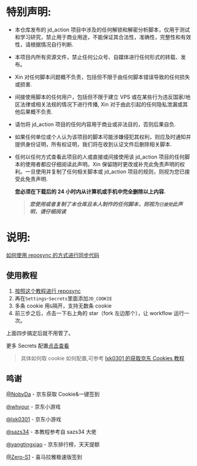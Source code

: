 # 特别声明:

- 本仓库发布的 jd_action 项目中涉及的任何解锁和解密分析脚本，仅用于测试和学习研究，禁止用于商业用途，不能保证其合法性，准确性，完整性和有效性，请根据情况自行判断.

- 本项目内所有资源文件，禁止任何公众号、自媒体进行任何形式的转载、发布。

- Xin 对任何脚本问题概不负责，包括但不限于由任何脚本错误导致的任何损失或损害.

- 间接使用脚本的任何用户，包括但不限于建立 VPS 或在某些行为违反国家/地区法律或相关法规的情况下进行传播, Xin 对于由此引起的任何隐私泄漏或其他后果概不负责.

- 请勿将 jd_action 项目的任何内容用于商业或非法目的，否则后果自负.

- 如果任何单位或个人认为该项目的脚本可能涉嫌侵犯其权利，则应及时通知并提供身份证明，所有权证明，我们将在收到认证文件后删除相关脚本.

- 任何以任何方式查看此项目的人或直接或间接使用该 jd_action 项目的任何脚本的使用者都应仔细阅读此声明。Xin 保留随时更改或补充此免责声明的权利。一旦使用并复制了任何相关脚本或 jd_action 项目的规则，则视为您已接受此免责声明.

  **您必须在下载后的 24 小时内从计算机或手机中完全删除以上内容.** </br>

  > **_您使用或者复制了本仓库且本人制作的任何脚本，则视为`已接受`此声明，请仔细阅读_**

# 说明:

[如何使用 reposync 的方式进行同步代码](backup/reposync.md)

## 使用教程

1. [按照这个教程进行 reposync](backup/reposync.md)
2. 再在`Settings`-`Secrets`里面添加`JD_COOKIE`
3. 多条 cookie 用`&`隔开，支持无数条 cookie
4. 前三步之后，点击一下右上角的 star（fork 左边那个），让 workflow 运行一次。

上面四步搞定后就不用管了。

更多 Secrets 配置[点击查看](backup/secrets.md)

> 具体如何取 cookie 如何配置,可参考 [lxk0301 的获取京东 Cookies 教程](https://github.com/lxk0301/jd_scripts/blob/master/githubAction.md#%E4%BA%AC%E4%B8%9Ccookie)

## 鸣谢

[@NobyDa](https://github.com/NobyDa/Script/tree/master) - 京东获取 Cookie&一键签到

[@whyour](https://github.com/whyour/hundun/tree/master/quanx) - 京东小游戏

[@lxk0301](https://github.com/lxk0301/jd_scripts/tree/master) - 京东小游戏

[@sazs34]() - 本教程参考自 sazs34 大佬

[@yangtingxiao](https://github.com/yangtingxiao) - 京东排行榜，天天提额

[@Zero-S1](https://github.com/Zero-S1/xmly_speed) - 喜马拉雅极速版签到
